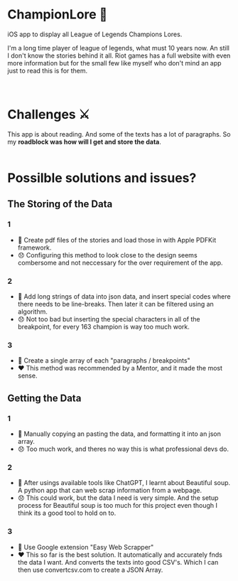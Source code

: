 # ChampionLore 📖
iOS app to display all League of Legends Champions Lores.

I'm a long time player of league of legends, what must 10 years now. An still I don't know the stories behind it all. Riot games has a full website with even more information but for the small few like myself who don't mind an app just to read this is for them.
</br>
</br>
</br>
# Challenges ⚔️

This app is about reading. And some of the texts has a lot of paragraphs. So my **roadblock was how will I get and store the data**.
</br></br>

# Possilble solutions and issues?

## The Storing of the Data
### 1
- 🧐 Create pdf files of the stories and load those in with Apple PDFKit framework.
- 😞 Configuring this method to look close to the design seems combersome and not neccessary for the over requirement of the app.

### 2 
- 🧐 Add long strings of data into json data, and insert special codes where there needs to be line-breaks. Then later it can be filtered using an algorithm.
- 😞 Not too bad but inserting the special characters in all of the breakpoint, for every 163 champion is way too much work.

### 3
- 🧐 Create a single array of each "paragraphs / breakpoints"
- ❤️ This method was recommended by a Mentor, and it made the most sense.



## Getting the Data
### 1
- 🧐 Manually copying an pasting the data, and formatting it into an json array.
- 😞 Too much work, and theres no way this is what professional devs do.

### 2
- 🧐 After usings available tools like ChatGPT, I learnt about Beautiful soup. A python app that can web scrap information from a webpage.
- 😞 This could work, but the data I need is very simple. And the setup process for Beautiful soup is too much for this project even though I think its a good tool to hold on to.

### 3 
- 🧐 Use Google extension "Easy Web Scrapper"
- ❤️ This so far is the best solution. It automatically and accurately fnds the data I want. And converts the texts into good CSV's. Which I can then use convertcsv.com to create a JSON Array.
